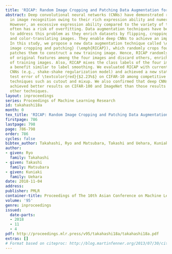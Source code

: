 ```yaml
---
title: 'RICAP: Random Image Cropping and Patching Data Augmentation for Deep CNNs'
abstract: Deep convolutional neural networks (CNNs) have demonstrated remarkable results
  in image recognition owing to their rich expression ability and numerous parameters.
  However, an excessive expression ability compared to the variety of training images
  often has a risk of overfitting. Data augmentation techniques have been proposed
  to address this problem as they enrich datasets by flipping, cropping, resizing,
  and color-translating images. They enable deep CNNs to achieve an impressive performance.
  In this study, we propose a new data augmentation technique called \emph{random
  image cropping and patching} (\emph{RICAP}), which randomly crops four images and
  patches them to construct a new training image. Hence, RICAP randomly picks up subsets
  of original features among the four images and discard others, enriching the variety
  of training images. Also, RICAP mixes the class labels of the four images and enjoys
  a benefit similar to label smoothing. We evaluated RICAP with current state-of-the-art
  CNNs (e.g., shake-shake regularization model) and achieved a new state-of-the-art
  test error of \textcolor{red}{$2.23%$} on CIFAR-10 among competitive data augmentation
  techniques such as cutout and mixup. We also confirmed that deep CNNs with RICAP
  achieved better results on CIFAR-100 and ImageNet than those results obtained by
  other techniques.
layout: inproceedings
series: Proceedings of Machine Learning Research
id: takahashi18a
month: 0
tex_title: 'RICAP: Random Image Cropping and Patching Data Augmentation for Deep CNNs'
firstpage: 786
lastpage: 798
page: 786-798
order: 786
cycles: false
bibtex_author: Takahashi, Ryo and Matsubara, Takashi and Uehara, Kuniaki
author:
- given: Ryo
  family: Takahashi
- given: Takashi
  family: Matsubara
- given: Kuniaki
  family: Uehara
date: 2018-11-04
address: 
publisher: PMLR
container-title: Proceedings of The 10th Asian Conference on Machine Learning
volume: '95'
genre: inproceedings
issued:
  date-parts:
  - 2018
  - 11
  - 4
pdf: http://proceedings.mlr.press/v95/takahashi18a/takahashi18a.pdf
extras: []
# Format based on citeproc: http://blog.martinfenner.org/2013/07/30/citeproc-yaml-for-bibliographies/
---
```

